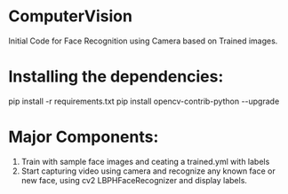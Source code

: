 # ComputerVision
Initial Code for  Face Recognition using Camera based on Trained images.

# Installing the dependencies:
pip install -r requirements.txt
pip install opencv-contrib-python --upgrade

# Major Components:
1. Train with sample face images and ceating a trained.yml with labels
2. Start capturing video using camera and recognize any known face or new face, using cv2 LBPHFaceRecognizer and display labels.

